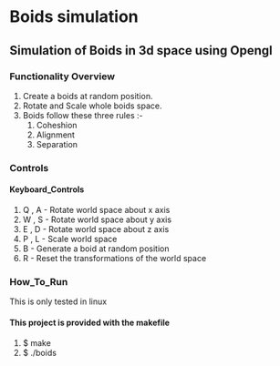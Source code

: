 # Boids simulation
## Simulation of Boids in 3d space using Opengl
### Functionality Overview
   1. Create a boids at random position.
   2. Rotate and Scale whole boids space.
   3. Boids follow these three rules :-
       1. Coheshion
       2. Alignment
       3. Separation
### Controls
#### Keyboard_Controls
1. Q , A - Rotate world space about x axis
2. W , S - Rotate world space about y axis
3. E , D - Rotate world space about z axis
4. P , L - Scale world space
5. B     - Generate a boid at random position
6. R	  - Reset the transformations of the world space
### How_To_Run
 This is only tested in linux
####  This project is provided with the makefile 
1. $ make 
2. $ ./boids
